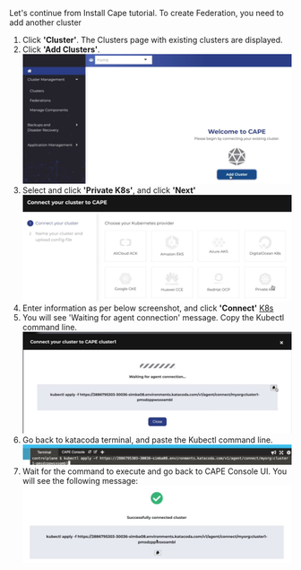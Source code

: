 
Let's continue from Install Cape tutorial. To create Federation, you need to add another cluster

1. Click <b>'Cluster'</b>. The Clusters page with existing clusters are displayed.
2. Click <b>'Add Clusters'</b>.
![AddCluster](./assets/AddCluster.png)
3. Select and click <b>'Private K8s'</b>, and click <b>'Next'</b>
![K8s](./assets/AddK8s.png)
4. Enter information as per below screenshot, and click <b>'Connect'</b>
[K8s](./assets/Nameyourclusterandconfigfile.png)
5. You will see 'Waiting for agent connection' message. Copy the Kubectl command line.
![waitagentconnection](./assets/waitagentconnection.png)
6. Go back to katacoda terminal, and paste the Kubectl command line.
![agentconnectioncommadline](./assets/agentconnectioncommadline.png)
7. Wait for the command to execute and go back to CAPE Console UI. You will see the following message:
![agentconnectionsuccess](./assets/agentconnectionsuccess.png)
